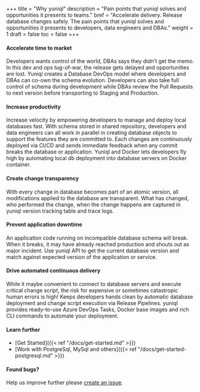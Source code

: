 +++
title = "Why yuniql"
description = "Pain points that yuniql solves and opportunities it presents to teams."
bref = "Accelerate delivery. Release database changes safely. The pain points that yuniql solves and opportunities it presents to developers, data engineers and DBAs."
weight = 1
draft = false
toc = false
+++

#### Accelerate time to market
Developers wants control of the world, DBAs says they didn’t get the memo. In this dev and ops tug-of-war, the release gets delayed and opportunities are lost. Yuniql creates a Database DevOps model where developers and DBAs can co-own the schema evolution. Developers can also take full control of schema during development while DBAs review the Pull Requests to next version before transporting to Staging and Production.

#### Increase productivity
Increase velocity by empowering developers to manage and deploy local databases fast. With schema stored in shared repository, developers and data engineers can all work in parallel in creating database objects to support the features they are committed to. Each changes are continuously deployed via CI/CD and sends immediate feedback when any commit breaks the database or application. Yuniql and Docker lets developers fly high by automating local db deployment into database servers on Docker container.

#### Create change transparency
With every change in database becomes part of an atomic version, all modifications applied to the database are transparent. What has changed, who performed the change, when the change happens are captured in yuniql version tracking table and trace logs.

#### Prevent application downtime
An application code running on incompatible database schema will break. When it breaks, it may have already reached production and shouts out as major incident. Use yuniql API to get the current database version and match against expected version of the application or service.

#### Drive automated continuous delivery
While it maybe convenient to connect to database servers and execute critical change script, the risk for expensive or sometimes catastropic human errors is high! Keeps developers hands clean by automatic database deployment and change script execution via Release Pipelines. yuniql provides ready-to-use Azure DevOps Tasks, Docker base images and rich CLI commands to automate your deployment.

#### Learn further

* [Get Started]({{< ref "/docs/get-started.md" >}})
* [Work with PostgreSql, MySql and others]({{< ref "/docs/get-started-postgresql.md" >}})

#### Found bugs?

Help us improve further please [create an issue](https://github.com/rdagumampan/yuniql/issues/new).